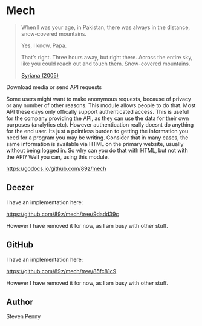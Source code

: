 # Mech

> When I was your age, in Pakistan, there was always in the distance,
> snow-covered mountains.
>
> Yes, I know, Papa.
>
> That’s right. Three hours away, but right there. Across the entire sky, like
> you could reach out and touch them. Snow-covered mountains.
>
> [Syriana (2005)](//f002.backblazeb2.com/file/ql8mlh/Syriana.2005.mp4)

Download media or send API requests

Some users might want to make anonymous requests, because of privacy or any
number of other reasons. This module allows people to do that. Most API these
days only offically support authenticated access. This is useful for the
company providing the API, as they can use the data for their own purposes
(analytics etc). However authentication really doesnt do anything for the end
user. Its just a pointless burden to getting the information you need for a
program you may be writing. Consider that in many cases, the same information
is available via HTML on the primary website, usually without being logged in.
So why can you do that with HTML, but not with the API? Well you can, using this
module.

https://godocs.io/github.com/89z/mech

## Deezer

I have an implementation here:

https://github.com/89z/mech/tree/9dadd39c

However I have removed it for now, as I am busy with other stuff.

## GitHub

I have an implementation here:

https://github.com/89z/mech/tree/85fc81c9

However I have removed it for now, as I am busy with other stuff.

## Author

Steven Penny
